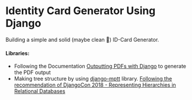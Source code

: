 # Identity Card Generator Using Django 

Building a simple and solid (maybe clean :bath:) ID-Card Generator. 

#### Libraries:
- Following the Documentation [Outputting PDFs with Django](https://docs.djangoproject.com/en/3.2/howto/outputting-pdf/) to generate the PDF output
- Making tree structure by using [django-mptt](https://django-mptt.readthedocs.io/en/latest/) library. [Following the recommendation of DjangoCon 2018 - Representing Hierarchies in Relational Databases](https://www.youtube.com/watch?v=CRxjoklS8v0)
